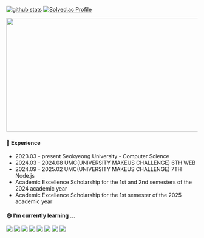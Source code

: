 
<!--
**shinplest/shinplest** is a ✨ _special_ ✨ repository because its `README.md` (this file) appears on your GitHub profile.

Here are some ideas to get you started:

- 🔭 I’m currently working on ...
- 🌱 I’m currently learning ...
- 👯 I’m looking to collaborate on ...
- 🤔 I’m looking for help with ...
- 💬 Ask me about ...
- 📫 How to reach me: ...
- 😄 Pronouns: ...
- ⚡ Fun fact: ...
-->

[![github stats](https://github-readme-stats.vercel.app/api?username=guineaaaa&show_icons=true&hide_border=true)](https://github.com/guineaaaa)
[![Solved.ac Profile](http://mazassumnida.wtf/api/v2/generate_badge?boj=homeisgood)](https://solved.ac/homeisgood/)

<a href="https://github.com/devxb/gitanimals">
<img
  src="https://render.gitanimals.org/farms/guineaaaa"
  width="600"
  height="300"
/>
</a>

#### 🌱 Experience
- 2023.03 - present Seokyeong University - Computer Science 
- 2024.03 - 2024.08 UMC(UNIVERSITY MAKEUS CHALLENGE) 6TH WEB 
- 2024.09 - 2025.02 UMC(UNIVERSITY MAKEUS CHALLENGE) 7TH Node.js 
- Academic Excellence Scholarship for the 1st and 2nd semesters of the 2024 academic year 
- Academic Excellence Scholarship for the 1st semester of the 2025 academic year

#### 😄 I’m currently learning ...
<div>
<img src="https://img.shields.io/badge/java-007396?style=for-the-badge&logo=java&logoColor=white">
<img src="https://img.shields.io/badge/javascript-F7DF1E?style=for-the-badge&logo=javascript&logoColor=black">
<img src="https://img.shields.io/badge/mysql-4479A1?style=for-the-badge&logo=mysql&logoColor=white">
<img src="https://img.shields.io/badge/react-61DAFB?style=for-the-badge&logo=react&logoColor=black">
<img src="https://img.shields.io/badge/node.js-339933?style=for-the-badge&logo=Node.js&logoColor=white">
<img src="https://img.shields.io/badge/spring-6DB33F?style=for-the-badge&logo=spring&logoColor=white">
<img src="https://img.shields.io/badge/amazonaws-232F3E?style=for-the-badge&logo=amazonaws&logoColor=white">
<img src="https://img.shields.io/badge/firebase-FFCA28?style=for-the-badge&logo=firebase&logoColor=white">
</div>
